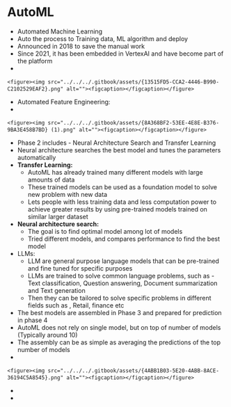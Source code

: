 # AutoML

* Automated Machine Learning
* Auto the process to Training data, ML algorithm and deploy
* Announced in 2018 to save the manual work
* Since 2021, it has been embedded in VertexAI and have become part of the platform
*

    <figure><img src="../../../.gitbook/assets/{13515FD5-CCA2-4446-B990-C2102529EAF2}.png" alt=""><figcaption></figcaption></figure>
* Automated Feature Engineering:
*

    <figure><img src="../../../.gitbook/assets/{8A368BF2-53EE-4E8E-B376-9BA3E458B7BD} (1).png" alt=""><figcaption></figcaption></figure>
* Phase 2 includes - Neural Architecture Search and Transfer Learning
* Neural architecture searches the best model and tunes the parameters automatically
* **Transfer Learning:**
  * AutoML has already trained many different models with large amounts of data
  * These trained models can be used as a foundation model to solve new problem with new data
  * Lets people with less training data and less computation power to achieve greater results by using pre-trained models trained on similar larger dataset
* **Neural architecture search:**
  * The goal is to find optimal model among lot of models
  * Tried different models, and compares performance to find the best model
* LLMs:
  * LLM are general purpose language models that can be pre-trained and fine tuned for specific purposes
  * LLMs are trained to solve common language problems, such as - Text classification, Question answering, Document summarization and Text generation
  * Then they can be tailored to solve specific problems in different fields such as , Retail, finance etc
* The best models are assembled in Phase 3 and prepared for prediction in phase 4
* AutoML does not rely on single model, but on top of number of models (Typically around 10)
* The assembly can be as simple as averaging the predictions of the top number of models
*

    <figure><img src="../../../.gitbook/assets/{4ABB1B03-5E20-4ABB-8ACE-36194C5A8545}.png" alt=""><figcaption></figcaption></figure>
*
*
